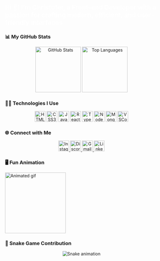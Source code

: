 <h2 align="left" style="color: #ffffff;">Hi 👋! I'm Christofer, a Front-end Developer with a passion for crafting modern, efficient, and user-friendly interfaces</h2>

### 📊 My GitHub Stats

<div align="center">
  <img src="https://github-readme-stats.vercel.app/api?username=ChristoferYup&hide_title=false&hide_rank=false&show_icons=true&include_all_commits=true&count_private=true&disable_animations=true&theme=dark&locale=en&hide_border=true" height="150" alt="GitHub Stats" />
  <img src="https://github-readme-stats.vercel.app/api/top-langs?username=ChristoferYup&locale=en&hide_title=false&layout=compact&card_width=320&langs_count=5&theme=dark&hide_border=true" height="150" alt="Top Languages" />
</div>

### 👨‍💻 Technologies I Use

<div align="center">
  <img src="https://cdn.jsdelivr.net/gh/devicons/devicon/icons/html5/html5-original-wordmark.svg" height="35" alt="HTML5" />
  <img src="https://cdn.jsdelivr.net/gh/devicons/devicon/icons/css3/css3-original-wordmark.svg" height="35" alt="CSS3" />
  <img src="https://cdn.jsdelivr.net/gh/devicons/devicon/icons/javascript/javascript-original.svg" height="35" alt="JavaScript" />
  <img src="https://cdn.jsdelivr.net/gh/devicons/devicon/icons/react/react-original-wordmark.svg" height="35" alt="React" />
  <img src="https://cdn.jsdelivr.net/gh/devicons/devicon/icons/ts/ts-original-wordmark.svg" height="35" alt="TypeScript" />
  <img src="https://cdn.jsdelivr.net/gh/devicons/devicon/icons/nodejs/nodejs-original-wordmark.svg" height="35" alt="NodeJS" />
  <img src="https://cdn.jsdelivr.net/gh/devicons/devicon/icons/mongodb/mongodb-original-wordmark.svg" height="35" alt="MongoDB" />
  <img src="https://cdn.jsdelivr.net/gh/devicons/devicon/icons/vscode/vscode-original-wordmark.svg" height="35" alt="VSCode" />
</div>

### 🌐 Connect with Me

<div align="center">
  <a href="https://instagram.com/your_instagram_profile" target="_blank">
    <img src="https://img.shields.io/static/v1?message=Instagram&logo=instagram&label=&color=000000&logoColor=white&labelColor=&style=for-the-badge" height="35" alt="Instagram" />
  </a>
  <a href="https://discord.com/users/chris1269#3738" target="_blank">
    <img src="https://img.shields.io/static/v1?message=Discord&logo=discord&label=&color=000000&logoColor=white&labelColor=&style=for-the-badge" height="35" alt="Discord" />
  </a>
  <a href="mailto:christofer.yupanqui.rosales@gmail.com" target="_blank">
    <img src="https://img.shields.io/static/v1?message=Gmail&logo=gmail&label=&color=000000&logoColor=white&labelColor=&style=for-the-badge" height="35" alt="Gmail" />
  </a>
  <a href="https://www.linkedin.com/in/christofer-alonso-y-9a03a3218/" target="_blank">
    <img src="https://img.shields.io/static/v1?message=LinkedIn&logo=linkedin&label=&color=000000&logoColor=white&labelColor=&style=for-the-badge" height="35" alt="LinkedIn" />
  </a>
</div>

### 🖥️ Fun Animation

<img align="center" src="https://i.imgflip.com/96utxy.gif" width="200" alt="Animated gif" />

### 🐍 Snake Game Contribution

<div align="center">
  <img src="https://raw.githubusercontent.com/ChristoferYup/ChristoferYup/output/snake.svg" alt="Snake animation" />
</div>
